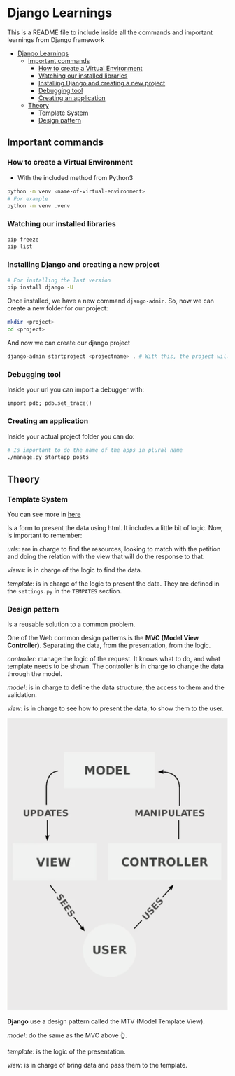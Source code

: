 # Django Learnings

This is a README file to include inside all the commands and important learnings from Django framework

- [Django Learnings](#django-learnings)
  - [Important commands](#important-commands)
    - [How to create a Virtual Environment](#how-to-create-a-virtual-environment)
    - [Watching our installed libraries](#watching-our-installed-libraries)
    - [Installing Django and creating a new project](#installing-django-and-creating-a-new-project)
    - [Debugging tool](#debugging-tool)
    - [Creating an application](#creating-an-application)
  - [Theory](#theory)
    - [Template System](#template-system)
    - [Design pattern](#design-pattern)

## Important commands

### How to create a Virtual Environment

- With the included method from Python3

```bash
python -m venv <name-of-virtual-environment>
# For example
python -m venv .venv
```

### Watching our installed libraries

```bash
pip freeze
pip list
```

### Installing Django and creating a new project

```bash
# For installing the last version
pip install django -U
```

Once installed, we have a new command `django-admin`. So, now we can create a new folder for our project:

```bash
mkdir <project>
cd <project>
```

And now we can create our django project

```bash
django-admin startproject <projectname> . # With this, the project will be created inside our actual folder
```

### Debugging tool

Inside your url you can import a debugger with:

```django
import pdb; pdb.set_trace()
```

### Creating an application

Inside your actual project folder you can do:

```bash
# Is important to do the name of the apps in plural name
./manage.py startapp posts
```

## Theory

### Template System

You can see more in [here](https://docs.djangoproject.com/en/2.2/ref/templates/builtins/)

Is a form to present the data using html. It includes a little bit of logic. Now, is important to remember:

_urls_: are in charge to find the resources, looking to match with the petition and doing the relation with the view that will do the response to that.

_views_: is in charge of the logic to find the data.

_template_: is in charge of the logic to present the data. They are defined in the `settings.py` in the `TEMPATES` section.

### Design pattern

Is a reusable solution to a common problem.

One of the Web common design patterns is the **MVC (Model View Controller)**. Separating the data, from the presentation, from the logic.

_controller_: manage the logic of the request. It knows what to do, and what template needs to be shown. The controller is in charge to change the data through the model.

_model_: is in charge to define the data structure, the access to them and the validation.

_view_: is in charge to see how to present the data, to show them to the user.

![MVC Image](assets/mvc-image.png)

**Django** use a design pattern called the MTV (Model Template View).

_model_: do the same as the MVC above 👆.

_template_: is the logic of the presentation.

_view_: is in charge of bring data and pass them to the template.
